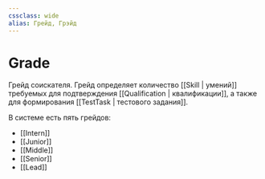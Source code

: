 ```yaml
---
cssclass: wide
alias: Грейд, Грэйд
---
```

# Grade

Грейд соискателя. Грейд определяет количество [[Skill | умений]] требуемых для подтверждения [[Qualification | квалификации]], а также для формирования [[TestTask | тестового задания]].

В системе есть пять грейдов: 

- [[Intern]]
- [[Junior]]
- [[Middle]]
- [[Senior]]
- [[Lead]]

